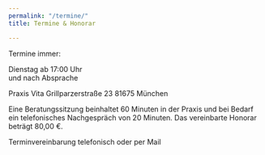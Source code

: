 ```yaml
---
permalink: "/termine/"
title: Termine & Honorar

---
```

Termine immer:

Dienstag ab 17:00 Uhr   
und nach Absprache

Praxis Vita
Grillparzerstraße 23
81675 München

Eine Beratungssitzung beinhaltet 60 Minuten in der Praxis und bei Bedarf ein telefonisches Nachgespräch von 20 Minuten. Das vereinbarte Honorar beträgt 80,00 €.

Terminvereinbarung telefonisch oder per Mail